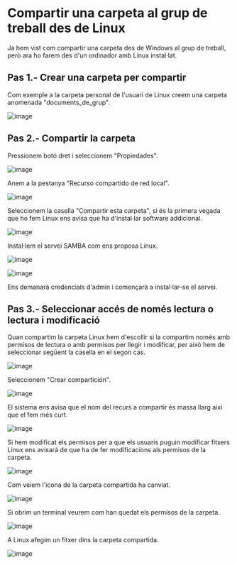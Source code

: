 # Compartir una carpeta al grup de treball des de Linux

Ja hem vist com compartir una carpeta des de Windows al grup de treball, però ara ho farem des d'un ordinador amb Linux instal·lat.

## Pas 1.- Crear una carpeta per compartir

Com exemple a la carpeta personal de l'usuari de Linux creem una carpeta anomenada "documents_de_grup".

![image](https://github.com/XaSaFa/MP04/assets/110727546/c88e5b35-de99-4c26-8d77-0e2b8e9c73ed)

## Pas 2.- Compartir la carpeta

Pressionem botó dret i seleccionem "Propiedades".

![image](https://github.com/XaSaFa/MP04/assets/110727546/53e3c5c1-71e2-43a5-842d-0b3cd57a8b10)

Anem a la pestanya "Recurso compartido de red local".

![image](https://github.com/XaSaFa/MP04/assets/110727546/385de1f8-f611-42cf-984a-593835e33375)

Seleccionem la casella "Compartir esta carpeta", si és la primera vegada que ho fem Linux ens avisa que ha d'instal·lar software addicional.

![image](https://github.com/XaSaFa/MP04/assets/110727546/3c4e8aad-d684-4697-8856-a7bf9025e71f)

Instal·lem el servei SAMBA com ens proposa Linux.

![image](https://github.com/XaSaFa/MP04/assets/110727546/eec0e522-3736-4d08-b98a-77ac05523acc)

![image](https://github.com/XaSaFa/MP04/assets/110727546/7a35410e-06e9-4e47-ad47-ba1cb314ecb9)

Ens demanarà credencials d'admin i començarà a instal·lar-se el servei.

## Pas 3.- Seleccionar accés de només lectura o lectura i modificació

Quan compartim la carpeta Linux hem d'escollir si la compartim només amb permisos de lectura o amb permisos per llegir i modificar, per això hem de seleccionar següent la casella en el segon cas.

![image](https://github.com/XaSaFa/MP04/assets/110727546/3f6aa992-e6ee-463d-a10e-7ca9098c735c)

Seleccionem "Crear compartición".

![image](https://github.com/XaSaFa/MP04/assets/110727546/68bbff78-793e-4d0b-8900-8a33c1b8b695)

El sistema ens avisa que el nom del recurs a compartir és massa llarg així que el fem més curt.

![image](https://github.com/XaSaFa/MP04/assets/110727546/7a573e7f-59d7-4d7d-bddb-19f3120f62e8)

Si hem modificat els permisos per a que els usuaris puguin modificar fitxers Linux ens avisarà de que ha de fer modificacions als permisos de la carpeta.

![image](https://github.com/XaSaFa/MP04/assets/110727546/621ee5eb-72f5-4a41-b52b-c26fa7536271)

Com veiem l'icona de la carpeta compartida ha canviat.

![image](https://github.com/XaSaFa/MP04/assets/110727546/fa89abdd-d8a0-4a9b-a3d4-dd972cc7a775)

Si obrim un terminal veurem com han quedat els permisos de la carpeta.

![image](https://github.com/XaSaFa/MP04/assets/110727546/927ab900-0c29-41f1-a1fd-c79c8fa154f5)

A Linux afegim un fitxer dins la carpeta compartida.

![image](https://github.com/XaSaFa/MP04/assets/110727546/c9a84a30-e781-4812-8392-b1e74c4d4c62)


